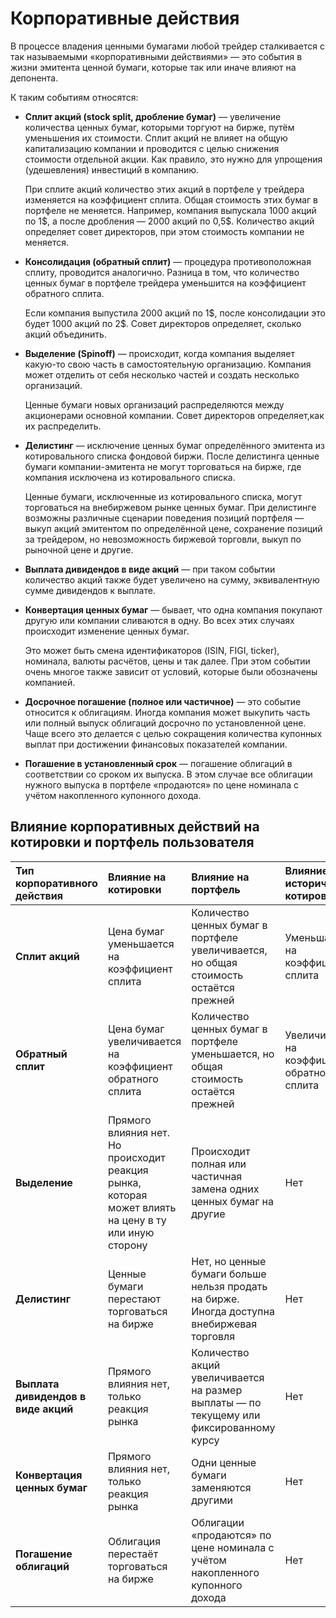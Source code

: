# Корпоративные действия

В процессе владения ценными бумагами любой трейдер сталкивается с так называемыми «корпоративными
действиями» — это события в жизни эмитента ценной бумаги, которые так или иначе влияют на депонента. 

<p>К таким событиям относятся: </p>
<ul>
<li><p><strong>Сплит акций (stock split, дробление бумаг)</strong> — увеличение количества ценных бумаг, которыми торгуют на бирже,
путём уменьшения их стоимости. Сплит акций не влияет на общую капитализацию компании и проводится с целью
снижения стоимости отдельной акции. Как правило, это нужно для упрощения (удешевления) инвестиций в компанию. </p>
<p> При сплите акций количество этих акций в портфеле у трейдера изменяется на коэффициент сплита. Общая стоимость
 этих бумаг в портфеле не меняется. Например, компания выпускала 1000 акций по 1$, а после дробления — 2000 акций 
 по 0,5$. Количество акций определяет совет директоров, при этом стоимость компании не меняется.</p>
</li>
<li><p><strong>Консолидация (обратный сплит)</strong> — процедура противоположная сплиту, проводится аналогично. Разница в том,
что количество ценных бумаг в портфеле трейдера уменьшится на коэффициент обратного сплита. </p>
<p> Если компания выпустила 2000 акций по 1$, после консолидации это будет 1000 акций по 2$. Совет директоров определяет, сколько акций объединить.</p>
</li>
<li><p><strong>Выделение (Spinoff)</strong> — происходит, когда компания выделяет какую-то свою часть в самостоятельную организацию. 
Компания может отделить от себя несколько частей и создать несколько организаций.</p>
<p> Ценные бумаги новых организаций распределяются между акционерами основной компании. Совет директоров определяет,как их распределить.</p>
</li>
<li><p><strong>Делистинг</strong> — исключение ценных бумаг определённого эмитента из котировального списка фондовой биржи. После
делистинга ценные бумаги компании-эмитента не могут торговаться на бирже, где компания исключена из 
котировального списка. </p>
<p> Ценные бумаги, исключенные из котировального списка, могут торговаться на внебиржевом рынке ценных бумаг. При делистинге возможны различные сценарии поведения позиций портфеля — выкуп акций эмитентом по определённой цене, сохранение позиций за трейдером, но невозможность биржевой торговли, выкуп по рыночной цене и другие.</p>
</li>
<li><p><strong>Выплата дивидендов в виде акций</strong> — при таком событии количество акций также будет увеличено на сумму, эквивалентную сумме дивидендов к выплате. </p>
</li>
<li><p><strong>Конвертация ценных бумаг</strong> — бывает, что одна компания покупают другую или компании сливаются в одну. Во всех этих
случаях происходит изменение ценных бумаг. </p>
<p> Это может быть смена идентификаторов (ISIN, FIGI, ticker), номинала, валюты расчётов, цены и так далее. При этом событии очень многое также зависит от условий, которые были обозначены компанией. </p>
</li>
<li><p><strong>Досрочное погашение (полное или частичное)</strong> — это событие относится к облигациям. Иногда компания может выкупить
часть или полный выпуск облигаций досрочно по установленной цене. Чаще всего это делается с целью сокращения количества купонных выплат при достижении финансовых показателей компании. </p>
</li>
<li><p><strong>Погашение в установленный срок</strong> — погашение облигаций в соответствии со сроком их выпуска. В этом случае все облигации нужного выпуска в портфеле «продаются» по цене номинала с учётом накопленного купонного дохода.</p>
</li>
</ul>

## Влияние корпоративных действий на котировки и портфель пользователя

| Тип корпоративного действия | Влияние на котировки | Влияние на портфель | Влияние на исторические котировки | Влияние на идентификаторы |
| :-------------------------- | :------------------- | :------------------ | :-------------------------------- | ------------------------- |
| **Сплит акций** | Цена бумаг уменьшается на коэффициент сплита | Количество ценных бумаг в портфеле увеличивается, но общая стоимость остаётся прежней| Уменьшаются на коэффициент сплита | Нет |
| **Обратный сплит** | Цена бумаг увеличивается на коэффициент обратного сплита | Количество ценных бумаг в портфеле уменьшается, но общая стоимость остаётся прежней | Увеличиваются на коэффициент обратного сплита| Нет |
| **Выделение** | Прямого влияния нет. Но происходит реакция рынка, которая может влиять на цену в ту или иную сторону | Происходит полная или частичная замена одних ценных бумаг на другие | Нет | Создаётся новая ценная бумага |
| **Делистинг** | Ценные бумаги перестают торговаться на бирже | Нет, но ценные бумаги больше нельзя продать на бирже. Иногда доступна внебиржевая торговля | Нет | Нет |
| **Выплата дивидендов в виде акций** | Прямого влияния нет, только реакция рынка | Количество акций увеличивается на размер выплаты — по текущему или фиксированному курсу | Нет | Нет |
| **Конвертация ценных бумаг** | Прямого влияния нет, только реакция рынка | Одни ценные бумаги заменяются другими | Нет | Идентификаторы изменяются |
| **Погашение облигаций** | Облигация перестаёт торговаться на бирже | Облигации «продаются» по цене номинала с учётом накопленного купонного дохода | Нет | Нет |
